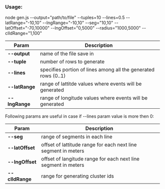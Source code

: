 ### **Usage:**

node gen.js --output="path/to/file" --tuples=10 --lines=0.5 --latRange="-10,10" --lngRange="-10,10" --seg="10,10" --latOffset="-70,10000" --lngOffset="0,5000" --radius="1000,5000" --clIdRange="1,100"

**Param**|**Description**
------------ | -------------
**--output**|name of the file save in
**--tuple**|number of rows to generate
**--lines**|specifies portion of lines among all the generated rows (0..1)
**--latRange**|range of lattitde values where events will be generated
**--lngRange**|range of longitude values where events will be generated

Following params are useful in case if --lines param value is more then 0:

**Param**|**Description**
------------ | -------------
**--seg**|range of segments in each line
**--latOffset**|offset of lattitude range for each next line segment in meters
**--lngOffset**|offset of langitude range for each next line segment in meters
**--clIdRange**|range for generating cluster ids
